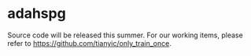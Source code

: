 # adahspg

Source code will be released this summer. For our working items, please refer to https://github.com/tianyic/only_train_once.
